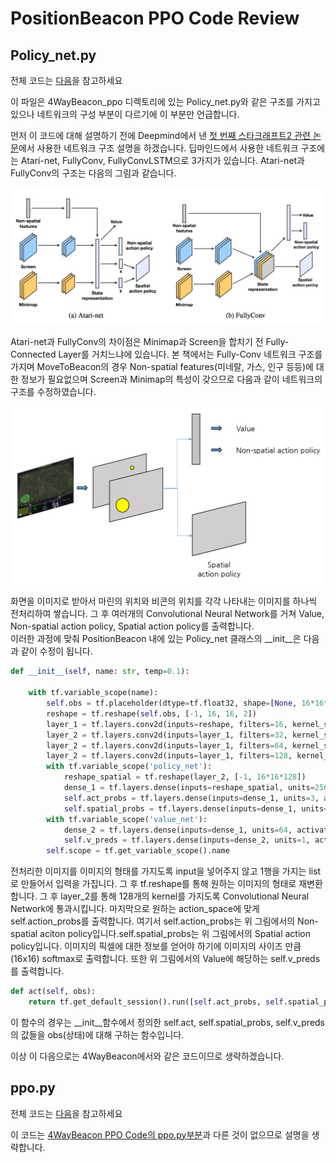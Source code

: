 # PositionBeacon PPO Code Review

## Policy\_net.py

전체 코드는 [다음](https://github.com/sc2-korean-level/MoveToBeacon/blob/master/PositionBeacon/policy_net.py)을 참고하세요

이 파일은 4WayBeacon\_ppo 디렉토리에 있는 Policy\_net.py와 같은 구조를 가지고 있으나 네트워크의 구성 부분이 다르기에 이 부분만 언급합니다.

먼저 이 코드에 대해 설명하기 전에 Deepmind에서 낸 [첫 번째 스타크래프트2 관련 논문](https://arxiv.org/abs/1708.04782)에서 사용한 네트워크 구조 설명을 하겠습니다. 딥마인드에서 사용한 네트워크 구조에는 Atari-net, FullyConv, FullyConvLSTM으로 3가지가 있습니다. Atari-net과 FullyConv의 구조는 다음의 그림과 같습니다.

![](.gitbook/assets/network_architecture.png)

Atari-net과 FullyConv의 차이점은 Minimap과 Screen을 합치기 전 Fully-Connected Layer를 거치느냐에 있습니다. 본 책에서는 Fully-Conv 네트워크 구조를 가지며 MoveToBeacon의 경우 Non-spatial features\(미네랄, 가스, 인구 등등\)에 대한 정보가 필요없으며 Screen과 Minimap의 특성이 갖으므로 다음과 같이 네트워크의 구조를 수정하였습니다.

![](.gitbook/assets/code_architecture.png)

화면을 이미지로 받아서 마린의 위치와 비콘의 위치를 각각 나타내는 이미지를 하나씩 전처리하여 쌓습니다. 그 후 여러개의 Convolutional Neural Network를 거쳐 Value, Non-spatial action policy, Spatial action policy를 출력합니다.  
이러한 과정에 맞춰 PositionBeacon 내에 있는 Policy\_net 클래스의 \_\_init\_\_은 다음과 같이 수정이 됩니다.

```python
def __init__(self, name: str, temp=0.1):

    with tf.variable_scope(name):
        self.obs = tf.placeholder(dtype=tf.float32, shape=[None, 16*16*2], name='obs')
        reshape = tf.reshape(self.obs, [-1, 16, 16, 2])
        layer_1 = tf.layers.conv2d(inputs=reshape, filters=16, kernel_size=[5, 5], strides=[1, 1], padding='SAME', activation=tf.nn.relu)
        layer_2 = tf.layers.conv2d(inputs=layer_1, filters=32, kernel_size=[3, 3], strides=[1, 1], padding='SAME', activation=tf.nn.relu)
        layer_2 = tf.layers.conv2d(inputs=layer_1, filters=64, kernel_size=[3, 3], strides=[1, 1], padding='SAME', activation=tf.nn.relu)
        layer_2 = tf.layers.conv2d(inputs=layer_1, filters=128, kernel_size=[3, 3], strides=[1, 1], padding='SAME', activation=tf.nn.relu)
        with tf.variable_scope('policy_net'):
            reshape_spatial = tf.reshape(layer_2, [-1, 16*16*128])
            dense_1 = tf.layers.dense(inputs=reshape_spatial, units=256, activation=tf.nn.relu)
            self.act_probs = tf.layers.dense(inputs=dense_1, units=3, activation=tf.nn.softmax)
            self.spatial_probs = tf.layers.dense(inputs=dense_1, units=16*16, activation=tf.nn.softmax)
        with tf.variable_scope('value_net'):
            dense_2 = tf.layers.dense(inputs=dense_1, units=64, activation=tf.nn.relu)
            self.v_preds = tf.layers.dense(inputs=dense_2, units=1, activation=None, trainable=True, kernel_initializer=tf.contrib.layers.xavier_initializer())
        self.scope = tf.get_variable_scope().name
```

전처리한 이미지를 이미지의 형태를 가지도록 input을 넣어주지 않고 1행을 가지는 list로 만들어서 입력을 가집니다. 그 후 tf.reshape를 통해 원하는 이미지의 형태로 재변환합니다. 그 후 layer\_2를 통해 128개의 kernel를 가지도록 Convolutional Neural Network에 통과시킵니다. 마지막으로 원하는 action\_space에 맞게 self.action\_probs를 출력합니다. 여기서 self.action\_probs는 위 그림에서의 Non-spatial aciton policy입니다.self.spatial\_probs는 위 그림에서의 Spatial action policy입니다. 이미지의 픽셀에 대한 정보를 얻어야 하기에 이미지의 사이즈 만큼\(16x16\) softmax로 출력합니다. 또한 위 그림에서의 Value에 해당하는 self.v\_preds를 출력합니다.

```python
def act(self, obs):
    return tf.get_default_session().run([self.act_probs, self.spatial_probs, self.v_preds], feed_dict={self.obs: [obs]})
```

이 함수의 경우는 \_\_init\_\_함수에서 정의한 self.act, self.spatial\_probs, self.v\_preds의 값들을 obs\(상태\)에 대해 구하는 함수입니다.

이상 이 다음으로는 4WayBeacon에서와 같은 코드이므로 생략하겠습니다.

## ppo.py

전체 코드는 [다음](https://github.com/sc2-korean-level/MoveToBeacon/blob/master/PositionBeacon/ppo.py)을 참고하세요

이 코드는 [4WayBeacon PPO Code의 ppo.py부분](https://chris-chris.gitbook.io/sc2-korean-level/~/drafts/-LKevI1qFVOR6h3f7zR1/primary/untitled-1)과 다른 것이 없으므로 설명을 생략합니다.

